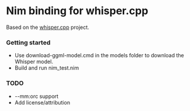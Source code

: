 # Nim binding for whisper.cpp

Based on the [whisper.cpp](https://github.com/ggerganov/whisper.cpp) project. 

### Getting started

 * Use download-ggml-model.cmd in the models folder to download the Whisper model.
 * Build and run nim_test.nim

### TODO

 * --mm:orc support
 * Add license/attribution
